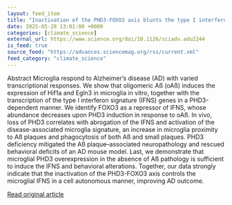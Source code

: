 ```yaml
---
layout: feed_item
title: "Inactivation of the PHD3-FOXO3 axis blunts the type I interferon response in microglia and ameliorates Alzheimer’s disease progression | Science Advances"
date: 2025-05-28 13:01:00 +0000
categories: [climate_science]
external_url: https://www.science.org/doi/10.1126/sciadv.adu2244
is_feed: true
source_feed: "https://advances.sciencemag.org/rss/current.xml"
feed_category: "climate_science"
---
```


Abstract Microglia respond to Alzheimer’s disease (AD) with varied transcriptional responses. We show that oligomeric Aß (oAß) induces the expression of Hif1a and Egln3 in microglia in vitro, together with the transcription of the type I interferon signature (IFNS) genes in a PHD3-dependent manner. We identify FOXO3 as a repressor of IFNS, whose abundance decreases upon PHD3 induction in response to oAß. In vivo, loss of PHD3 correlates with abrogation of the IFNS and activation of the disease-associated microglia signature, an increase in microglia proximity to Aß plaques and phagocytosis of both Aß and small plaques. PHD3 deficiency mitigated the Aß plaque–associated neuropathology and rescued behavioral deficits of an AD mouse model. Last, we demonstrate that microglial PHD3 overexpression in the absence of Aß pathology is sufficient to induce the IFNS and behavioral alterations. Together, our data strongly indicate that the inactivation of the PHD3-FOXO3 axis controls the microglial IFNS in a cell autonomous manner, improving AD outcome.

[Read original article](https://www.science.org/doi/10.1126/sciadv.adu2244)
